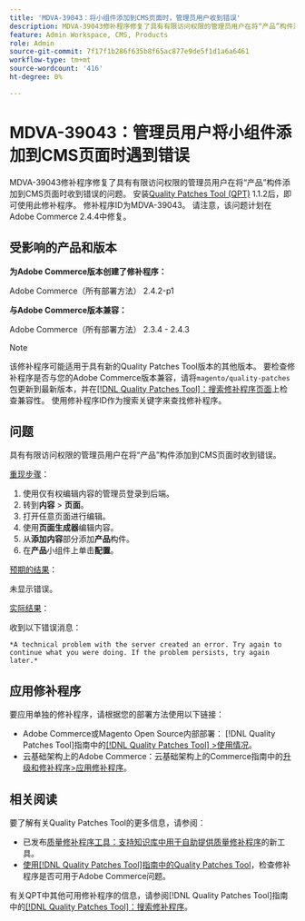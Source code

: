 ```yaml
---
title: 'MDVA-39043：将小组件添加到CMS页面时，管理员用户收到错误'
description: MDVA-39043修补程序修复了具有有限访问权限的管理员用户在将“产品”构件添加到CMS页面时收到错误的问题。 安装[Quality Patches Tool (QPT)](https://experienceleague.adobe.com/en/docs/commerce-knowledge-base/kb/announcements/commerce-announcements/magento-quality-patches-released-new-tool-to-self-serve-quality-patches) 1.1.2后，即可使用此修补程序。 修补程序ID为MDVA-39043。 请注意，该问题计划在Adobe Commerce 2.4.4中修复。
feature: Admin Workspace, CMS, Products
role: Admin
source-git-commit: 7f17f1b286f635b8f65ac877e9de5f1d1a6a6461
workflow-type: tm+mt
source-wordcount: '416'
ht-degree: 0%

---
```


# MDVA-39043：管理员用户将小组件添加到CMS页面时遇到错误

MDVA-39043修补程序修复了具有有限访问权限的管理员用户在将“产品”构件添加到CMS页面时收到错误的问题。 安装[Quality Patches Tool (QPT)](https://experienceleague.adobe.com/en/docs/commerce-knowledge-base/kb/announcements/commerce-announcements/magento-quality-patches-released-new-tool-to-self-serve-quality-patches) 1.1.2后，即可使用此修补程序。 修补程序ID为MDVA-39043。 请注意，该问题计划在Adobe Commerce 2.4.4中修复。

## 受影响的产品和版本

**为Adobe Commerce版本创建了修补程序：**

Adobe Commerce（所有部署方法） 2.4.2-p1

**与Adobe Commerce版本兼容：**

Adobe Commerce（所有部署方法） 2.3.4 - 2.4.3

>[!NOTE]
>
>该修补程序可能适用于具有新的Quality Patches Tool版本的其他版本。 要检查修补程序是否与您的Adobe Commerce版本兼容，请将`magento/quality-patches`包更新到最新版本，并在[[!DNL Quality Patches Tool]：搜索修补程序页面](https://experienceleague.adobe.com/en/docs/commerce-knowledge-base/kb/announcements/commerce-announcements/magento-quality-patches-released-new-tool-to-self-serve-quality-patches)上检查兼容性。 使用修补程序ID作为搜索关键字来查找修补程序。

## 问题

具有有限访问权限的管理员用户在将“产品”构件添加到CMS页面时收到错误。

<u>重现步骤</u>：

1. 使用仅有权编辑内容的管理员登录到后端。
1. 转到&#x200B;**内容** > **页面**。
1. 打开任意页面进行编辑。
1. 使用&#x200B;**页面生成器**&#x200B;编辑内容。
1. 从&#x200B;**添加内容**&#x200B;部分添加&#x200B;**产品**&#x200B;构件。
1. 在&#x200B;**产品**&#x200B;小组件上单击&#x200B;**配置**。

<u>预期的结果</u>：

未显示错误。

<u>实际结果</u>：

收到以下错误消息：

`*A technical problem with the server created an error. Try again to continue what you were doing. If the problem persists, try again later.*`

## 应用修补程序

要应用单独的修补程序，请根据您的部署方法使用以下链接：

* Adobe Commerce或Magento Open Source内部部署： [!DNL Quality Patches Tool]指南中的[[!DNL Quality Patches Tool] >使用情况](/help/tools/quality-patches-tool/usage.md)。
* 云基础架构上的Adobe Commerce：云基础架构上的Commerce指南中的[升级和修补程序>应用修补程序](https://experienceleague.adobe.com/docs/commerce-cloud-service/user-guide/develop/upgrade/apply-patches.html)。

## 相关阅读

要了解有关Quality Patches Tool的更多信息，请参阅：

* 已发布[质量修补程序工具：支持知识库中用于自助提供质量修补程序](https://experienceleague.adobe.com/en/docs/commerce-knowledge-base/kb/announcements/commerce-announcements/magento-quality-patches-released-new-tool-to-self-serve-quality-patches)的新工具。
* [使用[!DNL Quality Patches Tool]指南中的Quality Patches Tool](/help/tools/quality-patches-tool/patches-available-in-qpt/check-patch-for-magento-issue-with-magento-quality-patches.md)，检查修补程序是否可用于Adobe Commerce问题。

有关QPT中其他可用修补程序的信息，请参阅[!DNL Quality Patches Tool]指南中的[[!DNL Quality Patches Tool]：搜索修补程序](https://experienceleague.adobe.com/tools/commerce-quality-patches/index.html)。
